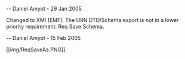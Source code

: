 -- Daniel Amyot - 29 Jan 2005

Changed to XMI (EMF). The URN DTD/Schema export is not in a lower priority requirement: Req Save Schema.

-- Daniel Amyot - 15 Feb 2005 

[[img/ReqSaveAs.PNG]]
